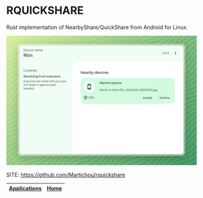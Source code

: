 # RQUICKSHARE

 Rust implementation of NearbyShare/QuickShare from Android for Linux.
 
 ![image](https://raw.githubusercontent.com/Martichou/rquickshare/master/.github/demo.png)

 SITE: https://github.com/Martichou/rquickshare

 | [Applications](https://portable-linux-apps.github.io/apps.html) | [Home](https://portable-linux-apps.github.io)
 | --- | --- |
